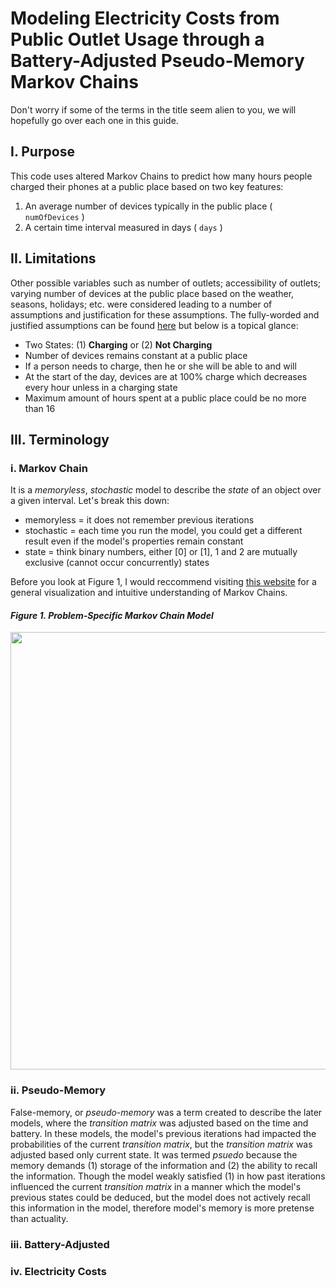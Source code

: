 # Modeling Electricity Costs from Public Outlet Usage through a Battery-Adjusted Pseudo-Memory Markov Chains

Don't worry if some of the terms in the title seem alien to you, we will hopefully go over each one in this guide. 

## I. Purpose

This code uses altered Markov Chains to predict how many hours people charged their phones at a public place based on two key features:
1.  An average number of devices typically in the public place ( `numOfDevices` )
2.  A certain time interval measured in days ( `days` )

## II. Limitations
Other possible variables such as number of outlets; accessibility of outlets; varying number of devices at the public place based on the weather, seasons, holidays; etc. were considered leading to a number of assumptions and justification for these assumptions. The fully-worded and justified assumptions can be found <a href="https://drive.google.com/file/d/1VrkC2M26mnis0jesCBb7r3mjHWoVoSTI/view?usp=sharing" target="_blank">here</a> but below is a topical glance:
* Two States: (1) **Charging** or (2) **Not Charging**
* Number of devices remains constant at a public place
* If a person needs to charge, then he or she will be able to and will
* At the start of the day, devices are at 100% charge which decreases every hour unless in a charging state
* Maximum amount of hours spent at a public place could be no more than 16

## III. Terminology

### i. Markov Chain

It is a *memoryless*, *stochastic* model to describe the *state* of an object over a given interval.
Let's break this down:
* memoryless = it does not remember previous iterations
* stochastic = each time you run the model, you could get a different result even if the model's properties remain constant
* state = think binary numbers, either [0] or [1], 1 and 2 are mutually exclusive (cannot occur concurrently) states

Before you look at Figure 1, I would reccommend visiting [this website](https://setosa.io/blog/2014/07/26/markov-chains/index.html) for a general visualization and intuitive understanding of Markov Chains.

#### *Figure 1. Problem-Specific Markov Chain Model*

<img src="https://github.com/rajtum/Modeling-Public-Outlet-Electricity-Costs-with-Pseudo-Memory-Markov-Chains/blob/master/Models/General%20Markov%20Model.PNG" width="700">

### ii. Pseudo-Memory
False-memory, or *pseudo-memory* was a term created to describe the later models, where the *transition matrix* was adjusted based on the time and battery. In these models, the model's previous iterations had impacted the probabilities of the current *transition matrix*, but the *transition matrix* was adjusted based only current state. It was termed *psuedo* because the memory demands (1) storage of the information and (2) the ability to recall the information. Though the model weakly satisfied (1) in how past iterations influenced the current *transition matrix* in a manner which the model's previous states could be deduced, but the model does not actively recall this information in the model, therefore model's memory is more pretense than actuality.

### iii. Battery-Adjusted

### iv. Electricity Costs
